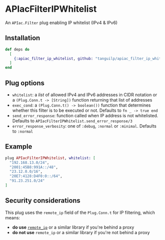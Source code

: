 # APIacFilterIPWhitelist

An `APIac.Filter` plug enabling IP whitelist (IPv4 & IPv6)

## Installation

```elixir
def deps do
  [
    {:apiac_filter_ip_whitelist, github: "tanguilp/apiac_filter_ip_whitelist", tag: "0.2.0"}
  ]
end
```

## Plug options

- `whitelist`: a *list* of allowed IPv4 and IPv6 addresses in CIDR notation or a
`(Plug.Conn.t -> [String])` function returning that list of addresses
- `exec_cond`: a `(Plug.Conn.t() -> boolean())` function that determines whether
this filter is to be executed or not. Defaults to `fn _ -> true end`
- `send_error_response`: function called when IP address is not whitelisted.
Defaults to `APIacFilterIPWhitelist.send_error_response/3`
- `error_response_verbosity`: one of `:debug`, `:normal` or `:minimal`.
Defaults to `:normal`

## Example

```elixir
plug APIacFilterIPWhitelist, whitelist: [
  "192.168.13.0/24",
  "2001:45B8:991A::/48",
  "23.12.0.0/16",
  "20E7:4128:D4F0:0::/64",
  "91.23.251.0/24"
]
```

## Security considerations

This plug uses the `remote_ip` field of the `Plug.Conn.t` for IP filtering, which means:
- **do use** [`remote_ip`](https://github.com/ajvondrak/remote_ip) or a similar
library if you're behind a proxy
- **do not use** `remote_ip` or a similar library if you're not behind a proxy
